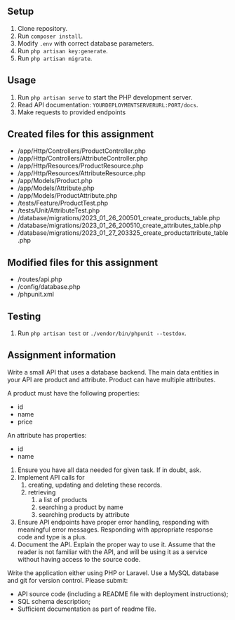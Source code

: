 ## Setup

1. Clone repository.
2. Run `composer install`.
3. Modify `.env` with correct database parameters.
4. Run `php artisan key:generate`.
5. Run `php artisan migrate`.

## Usage

1. Run `php artisan serve` to start the PHP development server.
2. Read API documentation: `YOURDEPLOYMENTSERVERURL:PORT/docs`.
3. Make requests to provided endpoints

## Created files for this assignment

+ /app/Http/Controllers/ProductController.php
+ /app/Http/Controllers/AttributeController.php
+ /app/Http/Resources/ProductResource.php
+ /app/Http/Resources/AttributeResource.php
+ /app/Models/Product.php
+ /app/Models/Attribute.php
+ /app/Models/ProductAttribute.php
+ /tests/Feature/ProductTest.php
+ /tests/Unit/AttributeTest.php
+ /database/migrations/2023_01_26_200501_create_products_table.php
+ /database/migrations/2023_01_26_200510_create_attributes_table.php
+ /database/migrations/2023_01_27_203325_create_productattribute_table.php

## Modified files for this assignment

+ /routes/api.php
+ /config/database.php
+ /phpunit.xml

## Testing

1. Run `php artisan test` or `./vendor/bin/phpunit --testdox`.

## Assignment information

Write a small API that uses a database backend.
The main data entities in your API are product and attribute. Product can have multiple attributes.

A product must have the following properties:
* id
* name
* price

An attribute has properties:
* id
* name

1. Ensure you have all data needed for given task. If in doubt, ask.
2. Implement API calls for
    1. creating, updating and deleting these records.
    2. retrieving
        1. a list of products
        2. searching a product by name
        3. searching products by attribute
3. Ensure API endpoints have proper error handling, responding with meaningful error messages. Responding with appropriate response code and type is a plus.
4. Document the API. Explain the proper way to use it. Assume that the reader is not familiar with the API, and will be using it as a service without having access to the source code.

Write the application either using PHP or Laravel. Use a MySQL database and git for version control.
Please submit:
* API source code (including a README file with deployment instructions);
* SQL schema description;
* Sufficient documentation as part of readme file.
